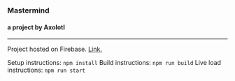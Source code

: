 ### Mastermind
#### a project by Axolotl
___
Project hosted on Firebase. [Link.](https://react-mastermind-axolotl.firebaseapp.com/)


Setup instructions: 
`npm install`
Build instructions:
`npm run build`
Live load instructions:
`npm run start`